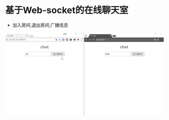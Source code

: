 
# 基于Web-socket的在线聊天室

   -  加入房间,退出房间,广播信息
    
   ![image](https://github.com/blinkd/chat-room/blob/master/static/chat.gif)